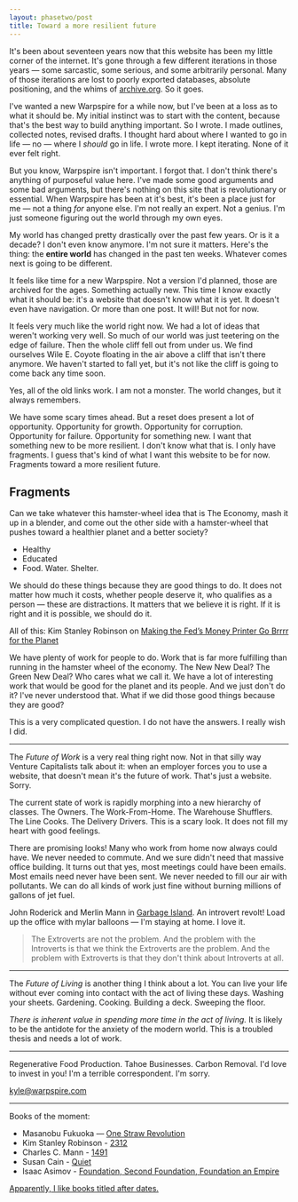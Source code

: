 ```yaml
---
layout: phasetwo/post
title: Toward a more resilient future
---
```


It's been about seventeen years now that this website has been my little corner of the internet. It's gone through a few different iterations in those years — some sarcastic, some serious, and some arbitrarily personal. Many of those iterations are lost to poorly exported databases, absolute positioning, and the whims of [archive.org](https://archive.org). So it goes.

I've wanted a new Warpspire for a while now, but I've been at a loss as to what it should be. My initial instinct was to start with the content, because that's the best way to build anything important. So I wrote. I made outlines, collected notes, revised drafts. I thought hard about where I wanted to go in life — no — where I _should_ go in life. I wrote more. I kept iterating. None of it ever felt right.

But you know, Warpspire isn't important. I forgot that. I don't think there's anything of purposeful value here. I've made some good arguments and some bad arguments, but there's nothing on this site that is revolutionary or essential. When Warpspire has been at it's best, it's been a place just for me — not a thing _for_ anyone else. I'm not really an expert. Not a genius. I'm just someone figuring out the world through my own eyes.

My world has changed pretty drastically over the past few years. Or is it a decade? I don't even know anymore. I'm not sure it matters. Here's the thing: the **entire world** has changed in the past ten weeks. Whatever comes next is going to be different.

It feels like time for a new Warpspire. Not a version I'd planned, those are archived for the ages. Something actually new. This time I know exactly what it should be: it's a website that doesn't know what it is yet. It doesn't even have navigation. Or more than one post. It will! But not for now.

It feels very much like the world right now. We had a lot of ideas that weren't working very well. So much of our world was just teetering on the edge of failure. Then the whole cliff fell out from under us. We find ourselves Wile E. Coyote floating in the air above a cliff that isn't there anymore. We haven't started to fall yet, but it's not like the cliff is going to come back any time soon.

Yes, all of the old links work. I am not a monster. The world changes, but it always remembers.

We have some scary times ahead. But a reset does present a lot of opportunity. Opportunity for growth. Opportunity for corruption. Opportunity for failure. Opportunity for something new. I want that something new to be more resilient. I don't know what that is. I only have fragments. I guess that's kind of what I want this website to be for now. Fragments toward a more resilient future.

## Fragments

Can we take whatever this hamster-wheel idea that is The Economy, mash it up in a blender, and come out the other side with a hamster-wheel that pushes toward a healthier planet and a better society?

- Healthy
- Educated
- Food. Water. Shelter.

We should do these things because they are good things to do. It does not matter how much it costs, whether people deserve it, who qualifies as a person — these are distractions. It matters that we believe it is right. If it is right and it is possible, we should do it.

All of this: Kim Stanley Robinson on [Making the Fed’s Money Printer Go Brrrr for the Planet](https://www.bloomberg.com/news/features/2020-04-22/kim-stanley-robinson-let-the-fed-print-money-for-the-planet)

We have plenty of work for people to do. Work that is far more fulfilling than running in the hamster wheel of the economy. The New New Deal? The Green New Deal? Who cares what we call it. We have a lot of interesting work that would be good for the planet and its people. And we just don't do it? I've never understood that. What if we did those good things because they are good?

This is a very complicated question. I do not have the answers. I really wish I did.

---

The _Future of Work_ is a very real thing right now. Not in that silly way Venture Capitalists talk about it: when an employer forces you to use a website, that doesn't mean it's the future of work. That's just a website. Sorry.

The current state of work is rapidly morphing into a new hierarchy of classes. The Owners. The Work-From-Home. The Warehouse Shufflers. The Line Cooks. The Delivery Drivers. This is a scary look. It does not fill my heart with good feelings.

There are promising looks! Many who work from home now always could have. We never needed to commute. And we sure didn't need that massive office building. It turns out that yes, most meetings could have been emails. Most emails need never have been sent. We never needed to fill our air with pollutants. We can do all kinds of work just fine without burning millions of gallons of jet fuel.

John Roderick and Merlin Mann in [Garbage Island](http://www.merlinmann.com/roderick/ep-379-garbage-island.html). An introvert revolt! Load up the office with mylar balloons — I'm staying at home. I love it.

> The Extroverts are not the problem. And the problem with the Introverts is that we think the Extroverts are the problem. And the problem with Extroverts is that they don't think about Introverts at all.

---

The _Future of Living_ is another thing I think about a lot. You can live your life without ever coming into contact with the act of living these days. Washing your sheets. Gardening. Cooking. Building a deck. Sweeping the floor.

_There is inherent value in spending more time in the act of living._ It is likely to be the antidote for the anxiety of the modern world. This is a troubled thesis and needs a lot of work.

---

Regenerative Food Production. Tahoe Businesses. Carbon Removal. I'd love to invest in you! I'm a terrible correspondent. I'm sorry.

<kyle@warpspire.com>

---

Books of the moment:

- Masanobu Fukuoka — <u>One Straw Revolution</u>
- Kim Stanley Robinson - <u>2312</u>
- Charles C. Mann - <u>1491</u>
- Susan Cain - <u>Quiet</u>
- Isaac Asimov - <u>Foundation, <u>Second Foundation</u>, <u>Foundation an Empire</u>

Apparently, I like books titled after dates.
